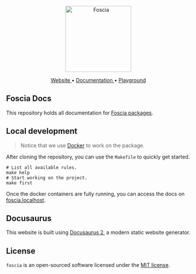 <p align="center">
  <a href="https://foscia-dev.github.io/foscia">
    <img width="180" src="https://foscia-dev.github.io/foscia/img/icon.svg" alt="Foscia">
  </a>
</p>

<p align="center">
<a href="https://foscia-dev.github.io/foscia">
  Website
</a>
•
<a href="https://foscia-dev.github.io/foscia/docs/getting-started">
  Documentation
</a>
•
<a href="https://stackblitz.com/edit/foscia?file=playground.ts">
  Playground
</a>
</p>

## Foscia Docs

This repository holds all documentation for
[Foscia packages](https://github.com/foscia-dev/foscia).

## Local development

> Notice that we use [Docker](https://docker.com/) to work on the package.

After cloning the repository, you can use the `Makefile` to quickly get started.

```shell
# List all available rules.
make help
# Start working on the project.
make first
```

Once the docker containers are fully running, you can access
the docs on [foscia.localhost](http://foscia.localhost).

## Docusaurus

This website is built using [Docusaurus 2](https://docusaurus.io/), a modern
static website generator.

## License

`foscia` is an open-sourced software licensed under the
[MIT license](LICENSE).
